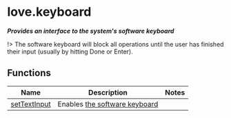 # love.keyboard

<b><i>
Provides an interface to the system's software keyboard
</b></i>

!> The software keyboard will block all operations until the user has finished their input (usually by hitting Done or Enter).

## Functions

| Name                                                               | Description                                                         | Notes |
|--------------------------------------------------------------------|---------------------------------------------------------------------|-------|
| [setTextInput](https://love2d.org/wiki/love.keyboard.setTextInput) | Enables [the software keyboard](compatability?id=software-keyboard) |       |